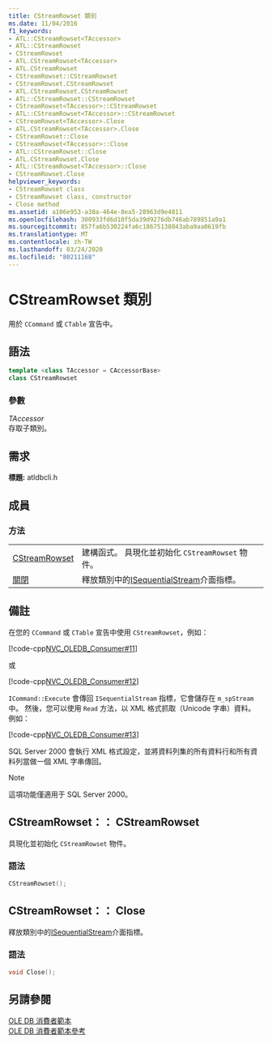 ```yaml
---
title: CStreamRowset 類別
ms.date: 11/04/2016
f1_keywords:
- ATL::CStreamRowset<TAccessor>
- ATL::CStreamRowset
- CStreamRowset
- ATL.CStreamRowset<TAccessor>
- ATL.CStreamRowset
- CStreamRowset::CStreamRowset
- CStreamRowset.CStreamRowset
- ATL.CStreamRowset.CStreamRowset
- ATL::CStreamRowset::CStreamRowset
- CStreamRowset<TAccessor>::CStreamRowset
- ATL::CStreamRowset<TAccessor>::CStreamRowset
- CStreamRowset<TAccessor>.Close
- ATL.CStreamRowset<TAccessor>.Close
- CStreamRowset::Close
- CStreamRowset<TAccessor>::Close
- ATL::CStreamRowset::Close
- ATL.CStreamRowset.Close
- ATL::CStreamRowset<TAccessor>::Close
- CStreamRowset.Close
helpviewer_keywords:
- CStreamRowset class
- CStreamRowset class, constructor
- Close method
ms.assetid: a106e953-a38a-464e-8ea5-28963d9e4811
ms.openlocfilehash: 300933fd6d10f5da39d9276db746ab789851a9a1
ms.sourcegitcommit: 857fa6b530224fa6c18675138043aba9aa0619fb
ms.translationtype: MT
ms.contentlocale: zh-TW
ms.lasthandoff: 03/24/2020
ms.locfileid: "80211168"
---
```

# <a name="cstreamrowset-class"></a>CStreamRowset 類別

用於 `CCommand` 或 `CTable` 宣告中。

## <a name="syntax"></a>語法

```cpp
template <class TAccessor = CAccessorBase>
class CStreamRowset
```

### <a name="parameters"></a>參數

*TAccessor*<br/>
存取子類別。

## <a name="requirements"></a>需求

**標題:** atldbcli.h

## <a name="members"></a>成員

### <a name="methods"></a>方法

|||
|-|-|
|[CStreamRowset](#cstreamrowset)|建構函式。 具現化並初始化 `CStreamRowset` 物件。|
|[關閉](#close)|釋放類別中的[ISequentialStream](/previous-versions/windows/desktop/ms718035(v=vs.85))介面指標。|

## <a name="remarks"></a>備註

在您的 `CCommand` 或 `CTable` 宣告中使用 `CStreamRowset`，例如：

[!code-cpp[NVC_OLEDB_Consumer#11](../../data/oledb/codesnippet/cpp/cstreamrowset-class_1.cpp)]

或

[!code-cpp[NVC_OLEDB_Consumer#12](../../data/oledb/codesnippet/cpp/cstreamrowset-class_2.cpp)]

`ICommand::Execute` 會傳回 `ISequentialStream` 指標，它會儲存在 `m_spStream`中。 然後，您可以使用 `Read` 方法，以 XML 格式抓取（Unicode 字串）資料。 例如：

[!code-cpp[NVC_OLEDB_Consumer#13](../../data/oledb/codesnippet/cpp/cstreamrowset-class_3.cpp)]

SQL Server 2000 會執行 XML 格式設定，並將資料列集的所有資料行和所有資料列當做一個 XML 字串傳回。

> [!NOTE]
>  這項功能僅適用于 SQL Server 2000。

## <a name="cstreamrowsetcstreamrowset"></a><a name="cstreamrowset"></a>CStreamRowset：： CStreamRowset

具現化並初始化 `CStreamRowset` 物件。

### <a name="syntax"></a>語法

```cpp
CStreamRowset();
```

## <a name="cstreamrowsetclose"></a><a name="close"></a>CStreamRowset：： Close

釋放類別中的[ISequentialStream](/previous-versions/windows/desktop/ms718035(v=vs.85))介面指標。

### <a name="syntax"></a>語法

```cpp
void Close();
```

## <a name="see-also"></a>另請參閱

[OLE DB 消費者範本](../../data/oledb/ole-db-consumer-templates-cpp.md)<br/>
[OLE DB 消費者範本參考](../../data/oledb/ole-db-consumer-templates-reference.md)
